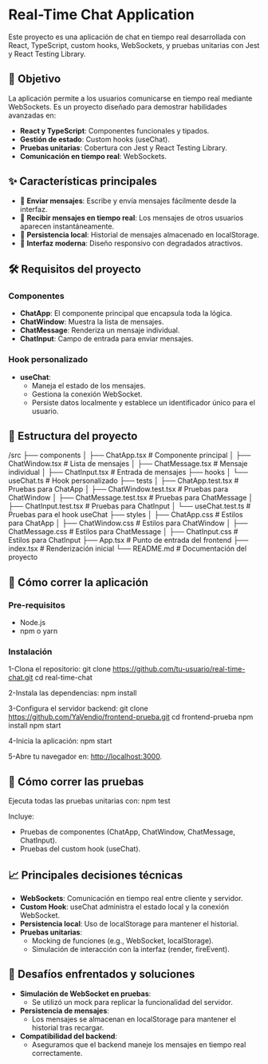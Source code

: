 # Real-Time Chat Application

Este proyecto es una aplicación de chat en tiempo real desarrollada con React, TypeScript, custom hooks, WebSockets, y pruebas unitarias con Jest y React Testing Library.

## 🎯 Objetivo

La aplicación permite a los usuarios comunicarse en tiempo real mediante WebSockets. Es un proyecto diseñado para demostrar habilidades avanzadas en:

- **React y TypeScript**: Componentes funcionales y tipados.
- **Gestión de estado**: Custom hooks (useChat).
- **Pruebas unitarias**: Cobertura con Jest y React Testing Library.
- **Comunicación en tiempo real**: WebSockets.

## ✨ Características principales

- 🚀 **Enviar mensajes**: Escribe y envía mensajes fácilmente desde la interfaz.
- 💬 **Recibir mensajes en tiempo real**: Los mensajes de otros usuarios aparecen instantáneamente.
- 💾 **Persistencia local**: Historial de mensajes almacenado en localStorage.
- 🎨 **Interfaz moderna**: Diseño responsivo con degradados atractivos.

## 🛠️ Requisitos del proyecto

### Componentes

- **ChatApp**: El componente principal que encapsula toda la lógica.
- **ChatWindow**: Muestra la lista de mensajes.
- **ChatMessage**: Renderiza un mensaje individual.
- **ChatInput**: Campo de entrada para enviar mensajes.

### Hook personalizado

- **useChat**:
  - Maneja el estado de los mensajes.
  - Gestiona la conexión WebSocket.
  - Persiste datos localmente y establece un identificador único para el usuario.

## 📂 Estructura del proyecto

/src
├── components
│   ├── ChatApp.tsx       # Componente principal
│   ├── ChatWindow.tsx    # Lista de mensajes
│   ├── ChatMessage.tsx   # Mensaje individual
│   ├── ChatInput.tsx     # Entrada de mensajes
├── hooks
│   └── useChat.ts        # Hook personalizado
├── tests
│   ├── ChatApp.test.tsx       # Pruebas para ChatApp
│   ├── ChatWindow.test.tsx    # Pruebas para ChatWindow
│   ├── ChatMessage.test.tsx   # Pruebas para ChatMessage
│   ├── ChatInput.test.tsx     # Pruebas para ChatInput
│   └── useChat.test.ts        # Pruebas para el hook useChat
├── styles
│   ├── ChatApp.css       # Estilos para ChatApp
│   ├── ChatWindow.css    # Estilos para ChatWindow
│   ├── ChatMessage.css   # Estilos para ChatMessage
│   ├── ChatInput.css     # Estilos para ChatInput
├── App.tsx               # Punto de entrada del frontend
├── index.tsx             # Renderización inicial
└── README.md             # Documentación del proyecto


## 🚀 Cómo correr la aplicación

### Pre-requisitos

- Node.js 
- npm o yarn

### Instalación

1-Clona el repositorio:
git clone https://github.com/tu-usuario/real-time-chat.git
cd real-time-chat

2-Instala las dependencias:
npm install

3-Configura el servidor backend:
git clone https://github.com/YaVendio/frontend-prueba.git
cd frontend-prueba
npm install
npm start

4-Inicia la aplicación:
npm start

5-Abre tu navegador en: [http://localhost:3000](http://localhost:3000).

## 🧪 Cómo correr las pruebas

Ejecuta todas las pruebas unitarias con:
npm test


Incluye:

- Pruebas de componentes (ChatApp, ChatWindow, ChatMessage, ChatInput).
- Pruebas del custom hook (useChat).

## 📈 Principales decisiones técnicas

- **WebSockets**: Comunicación en tiempo real entre cliente y servidor.
- **Custom Hook**: useChat administra el estado local y la conexión WebSocket.
- **Persistencia local**: Uso de localStorage para mantener el historial.
- **Pruebas unitarias**:
  - Mocking de funciones (e.g., WebSocket, localStorage).
  - Simulación de interacción con la interfaz (render, fireEvent).

## 🤔 Desafíos enfrentados y soluciones

- **Simulación de WebSocket en pruebas**:
  - Se utilizó un mock para replicar la funcionalidad del servidor.
- **Persistencia de mensajes**:
  - Los mensajes se almacenan en localStorage para mantener el historial tras recargar.
- **Compatibilidad del backend**:
  - Aseguramos que el backend maneje los mensajes en tiempo real correctamente.
